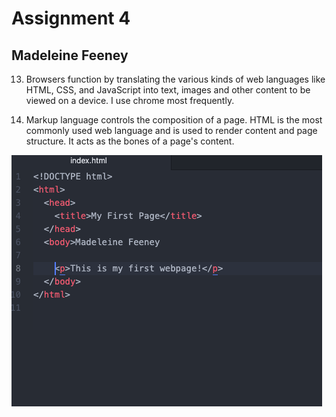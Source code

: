 # Assignment 4
## Madeleine Feeney
13. Browsers function by translating the various kinds of web languages like HTML, CSS, and JavaScript into text, images and other content  to be viewed on a device. I use chrome most frequently.

14. Markup language controls the composition of a page. HTML is the most commonly used web language and is used to render content and page structure. It acts as the bones of a page's content.

![ScreenShot1](./images/ScreenShot1.png)
